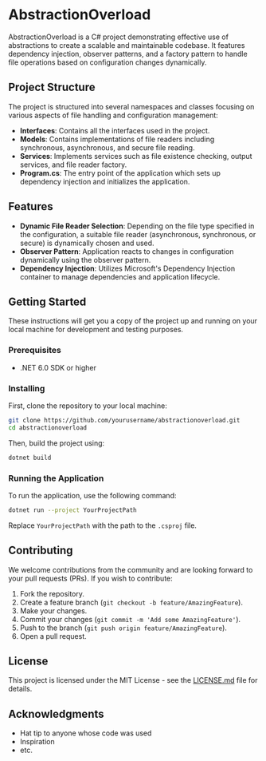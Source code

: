 ﻿# AbstractionOverload

AbstractionOverload is a C# project demonstrating effective use of abstractions to create a scalable and maintainable codebase. It features dependency injection, observer patterns, and a factory pattern to handle file operations based on configuration changes dynamically.

## Project Structure

The project is structured into several namespaces and classes focusing on various aspects of file handling and configuration management:

- **Interfaces**: Contains all the interfaces used in the project.
- **Models**: Contains implementations of file readers including synchronous, asynchronous, and secure file reading.
- **Services**: Implements services such as file existence checking, output services, and file reader factory.
- **Program.cs**: The entry point of the application which sets up dependency injection and initializes the application.

## Features

- **Dynamic File Reader Selection**: Depending on the file type specified in the configuration, a suitable file reader (asynchronous, synchronous, or secure) is dynamically chosen and used.
- **Observer Pattern**: Application reacts to changes in configuration dynamically using the observer pattern.
- **Dependency Injection**: Utilizes Microsoft's Dependency Injection container to manage dependencies and application lifecycle.

## Getting Started

These instructions will get you a copy of the project up and running on your local machine for development and testing purposes.

### Prerequisites

- .NET 6.0 SDK or higher

### Installing

First, clone the repository to your local machine:

```bash
git clone https://github.com/yourusername/abstractionoverload.git
cd abstractionoverload
```

Then, build the project using:

```bash
dotnet build
```

### Running the Application

To run the application, use the following command:

```bash
dotnet run --project YourProjectPath
```

Replace `YourProjectPath` with the path to the `.csproj` file.

## Contributing

We welcome contributions from the community and are looking forward to your pull requests (PRs). If you wish to contribute:

1. Fork the repository.
2. Create a feature branch (`git checkout -b feature/AmazingFeature`).
3. Make your changes.
4. Commit your changes (`git commit -m 'Add some AmazingFeature'`).
5. Push to the branch (`git push origin feature/AmazingFeature`).
6. Open a pull request.

## License

This project is licensed under the MIT License - see the [LICENSE.md](LICENSE.md) file for details.

## Acknowledgments

- Hat tip to anyone whose code was used
- Inspiration
- etc.